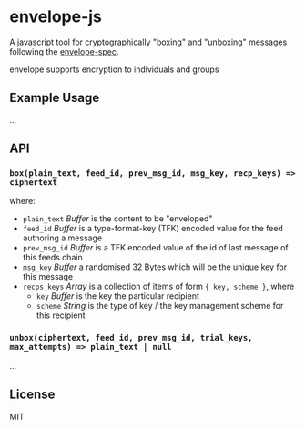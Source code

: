 # envelope-js

A javascript tool for cryptographically "boxing" and "unboxing" messages
following the [envelope-spec](https://github.com/ssbc/envelope-spec).

envelope supports encryption to individuals and groups

## Example Usage

...

## API

### `box(plain_text, feed_id, prev_msg_id, msg_key, recp_keys) => ciphertext`

where:
- `plain_text` *Buffer* is the content to be "enveloped"
- `feed_id` *Buffer* is a type-format-key (TFK) encoded value for the feed authoring a message
- `prev_msg_id` *Buffer* is a TFK encoded value of the id of last message of this feeds chain
- `msg_key` *Buffer* a randomised 32 Bytes which will be the unique key for this message
- `recps_keys` *Array* is a collection of items of form `{ key, scheme }`, where
    - `key` *Buffer* is the key the particular recipient
    - `scheme` *String* is the type of key / the key management scheme for this recipient


### `unbox(ciphertext, feed_id, prev_msg_id, trial_keys, max_attempts) => plain_text | null`

...

## License

MIT

